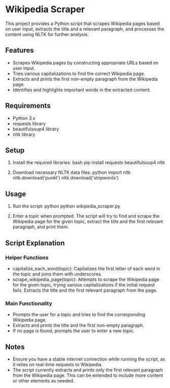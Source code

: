 # Wikipedia Scraper

This project provides a Python script that scrapes Wikipedia pages based on user input, extracts the title and a relevant paragraph, and processes the content using NLTK for further analysis.

## Features
- Scrapes Wikipedia pages by constructing appropriate URLs based on user input.
- Tries various capitalizations to find the correct Wikipedia page.
- Extracts and prints the first non-empty paragraph from the Wikipedia page.
- Identifies and highlights important words in the extracted content.

## Requirements
- Python 3.x
- requests library
- beautifulsoup4 library
- nltk library

## Setup
1. Install the required libraries:
    bash
    pip install requests beautifulsoup4 nltk
    
2. Download necessary NLTK data files:
    python
    import nltk
    nltk.download('punkt')
    nltk.download('stopwords')
    

## Usage
1. Run the script:
    python
    python wikipedia_scraper.py
    
2. Enter a topic when prompted. The script will try to find and scrape the Wikipedia page for the given topic, extract the title and the first relevant paragraph, and print them.

## Script Explanation

### Helper Functions
- capitalize_each_word(topic): Capitalizes the first letter of each word in the topic and joins them with underscores.
- scrape_wikipedia_page(topic): Attempts to scrape the Wikipedia page for the given topic, trying various capitalizations if the initial request fails. Extracts the title and the first relevant paragraph from the page.

### Main Functionality
- Prompts the user for a topic and tries to find the corresponding Wikipedia page.
- Extracts and prints the title and the first non-empty paragraph.
- If no page is found, prompts the user to enter a new topic.

## Notes
- Ensure you have a stable internet connection while running the script, as it relies on real-time requests to Wikipedia.
- The script currently extracts and prints only the first relevant paragraph from the Wikipedia page. This can be extended to include more content or other elements as needed.
